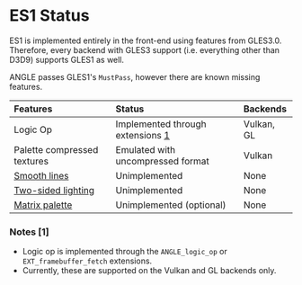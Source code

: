# ES1 Status

ES1 is implemented entirely in the front-end using features from GLES3.0.  Therefore, every backend
with GLES3 support (i.e. everything other than D3D9) supports GLES1 as well.

ANGLE passes GLES1's `MustPass`, however there are known missing features.

| Features                             | Status                                       | Backends    |
|:-------------------------------------|:---------------------------------------------|:------------|
| Logic Op                             | Implemented through extensions [1](#notes-1) | Vulkan, GL  |
| Palette compressed textures          | Emulated with uncompressed format            | Vulkan      |
| [Smooth lines][lines]                | Unimplemented                                | None        |
| [Two-sided lighting][lighting]       | Unimplemented                                | None        |
| [Matrix palette][matrix]             | Unimplemented (optional)                     | None        |

[lines]: http://anglebug.com/7950
[lighting]: http://anglebug.com/7702
[matrix]: http://anglebug.com/7951

### Notes [1]
* Logic op is implemented through the `ANGLE_logic_op` or `EXT_framebuffer_fetch` extensions.
* Currently, these are supported on the Vulkan and GL backends only.
